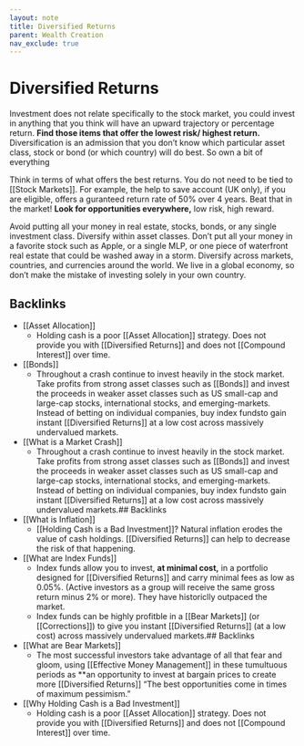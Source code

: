 ```yaml
---
layout: note
title: Diversified Returns
parent: Wealth Creation
nav_exclude: true
---
```


# Diversified Returns

Investment does not relate specifically to the stock market, you could invest in anything that you think will have an upward trajectory or percentage return. **Find those items that offer the lowest risk/ highest return.** Diversification is an admission that you don’t know which particular asset class, stock or bond (or which country) will do best. So own a bit of everything

Think in terms of what offers the best returns. You do not need to be tied to [[Stock Markets]]. For example, the help to save account (UK only), if you are eligible, offers a guranteed return rate of 50% over 4 years. Beat that in the market! **Look for opportunities everywhere,** low risk, high reward.

Avoid putting all your money in real estate, stocks, bonds, or any single investment class. Diversify within asset classes. Don’t put all your money in a favorite stock such as Apple, or a single MLP, or one piece of waterfront real estate that could be washed away in a storm. Diversify across markets, countries, and currencies around the world. We live in a global economy, so don’t make the mistake of investing solely in your own country.

## Backlinks
* [[Asset Allocation]]
	* Holding cash is a poor [[Asset Allocation]] strategy. Does not provide you with [[Diversified Returns]] and does not [[Compound Interest]] over time. 
* [[Bonds]]
	* Throughout a crash continue to invest heavily in the stock market. Take profits from strong asset classes such as [[Bonds]] and invest the proceeds in weaker asset classes such as US small-cap and large-cap stocks, international stocks, and emerging-markets. Instead of betting on individual companies, buy index fundsto gain instant [[Diversified Returns]] at a low cost across massively undervalued markets.
* [[What is a Market Crash]]
	* Throughout a crash continue to invest heavily in the stock market. Take profits from strong asset classes such as [[Bonds]] and invest the proceeds in weaker asset classes such as US small-cap and large-cap stocks, international stocks, and emerging-markets. Instead of betting on individual companies, buy index fundsto gain instant [[Diversified Returns]] at a low cost across massively undervalued markets.## Backlinks
* [[What is Inflation]]
	* [[Holding Cash is a Bad Investment]]? Natural inflation erodes the value of cash holdings. [[Diversified Returns]] can help to decrease the risk of that happening.
* [[What are Index Funds]]
	* Index funds allow you to invest, **at minimal cost,** in a portfolio designed for [[Diversified Returns]] and carry minimal fees as low as 0.05%. (Active investors as a group will receive the same gross return minus 2% or more). They have historiclly outpaced the market. 
	* Index funds can be highly profitble in a [[Bear Markets]] (or [[Corrections]]) to give you instant [[Diversified Returns]] (at a low cost) across massively undervalued markets.## Backlinks
* [[What are Bear Markets]]
	* The most successful investors take advantage of all that fear and gloom, using [[Effective Money Management]] in these tumultuous periods as \*\*an opportunity to invest at bargain prices to create more [[Diversified Returns]] “The best opportunities come in times of maximum pessimism.”
* [[Why Holding Cash is a Bad Investment]]
	* Holding cash is a poor [[Asset Allocation]] strategy. Does not provide you with [[Diversified Returns]] and does not [[Compound Interest]] over time. 

